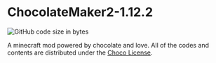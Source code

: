 # ChocolateMaker2-1.12.2

![GitHub code size in bytes](https://img.shields.io/github/languages/code-size/KelsAstell/ChocolateMaker2-1.12.2?style=flat-square)

A minecraft mod powered by chocolate and love.
All of the codes and contents are distributed under the [Choco License](https://emowolf.fun/choco).
